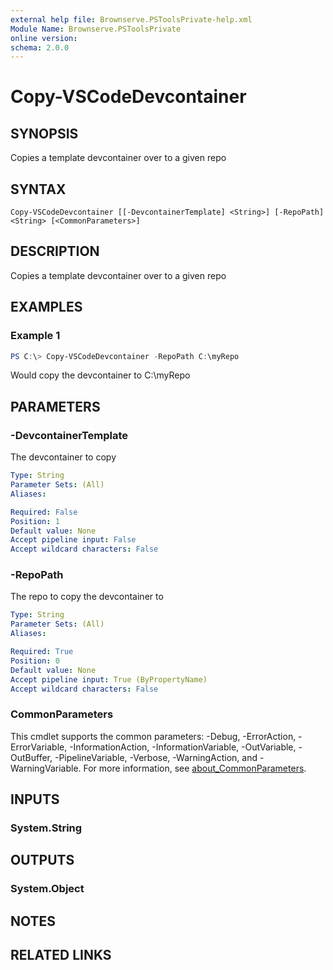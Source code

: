 ```yaml
---
external help file: Brownserve.PSToolsPrivate-help.xml
Module Name: Brownserve.PSToolsPrivate
online version:
schema: 2.0.0
---
```


# Copy-VSCodeDevcontainer

## SYNOPSIS
Copies a template devcontainer over to a given repo

## SYNTAX

```
Copy-VSCodeDevcontainer [[-DevcontainerTemplate] <String>] [-RepoPath] <String> [<CommonParameters>]
```

## DESCRIPTION
Copies a template devcontainer over to a given repo

## EXAMPLES

### Example 1
```powershell
PS C:\> Copy-VSCodeDevcontainer -RepoPath C:\myRepo
```

Would copy the devcontainer to C:\myRepo

## PARAMETERS

### -DevcontainerTemplate
The devcontainer to copy

```yaml
Type: String
Parameter Sets: (All)
Aliases:

Required: False
Position: 1
Default value: None
Accept pipeline input: False
Accept wildcard characters: False
```

### -RepoPath
The repo to copy the devcontainer to

```yaml
Type: String
Parameter Sets: (All)
Aliases:

Required: True
Position: 0
Default value: None
Accept pipeline input: True (ByPropertyName)
Accept wildcard characters: False
```

### CommonParameters
This cmdlet supports the common parameters: -Debug, -ErrorAction, -ErrorVariable, -InformationAction, -InformationVariable, -OutVariable, -OutBuffer, -PipelineVariable, -Verbose, -WarningAction, and -WarningVariable. For more information, see [about_CommonParameters](http://go.microsoft.com/fwlink/?LinkID=113216).

## INPUTS

### System.String

## OUTPUTS

### System.Object
## NOTES

## RELATED LINKS
